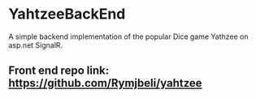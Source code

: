 # YahtzeeBackEnd
A simple backend implementation of the popular Dice game Yathzee on asp.net SignalR.
## Front end repo link: https://github.com/Rymjbeli/yahtzee
